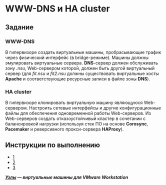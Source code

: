 # WWW-DNS и HA cluster

## Задание

### WWW-DNS

В гипервизоре создать виртуальные машины, пробрасывающие трафик через физический интерфейс (в bridge-режиме). Машины должны эмулировать виртуальные сервера. **DNS**-сервер должен обслуживать зону *.nsu*, Web-сервером которой, должен быть другой виртуальный сервер (для *fit.nsu* и *fit2.nsu* должны существовать виртуальные хосты **Apache** и соответствующие ресурсные записи в файле зоны **DNS**).

### HA cluster

В гипервизоре клонировать виртуальную машину являющуюся Web-сервером. Настроить сетевые интерфейсы и другие конфигурационные файлы для обеспечения одновременной работы Web-серверов. Из Web-серверов создать отказоустойчивый кластер в сочетании с балансировкой нагрузки (используя стек ПО на основе **Corosync**, **Pacemaker** и реверсивного прокси-сервера **HAProxy**).

## Инструкции по выполнению

* [1](Instructions/1.pdf)
* [2](Instructions/2.pdf)
* [3](Instructions/3.pdf)

***[Узлы](https://drive.google.com/drive/folders/19XIEhBNKXppMdIZGDRnzd6t3RWqMeSX5?usp=sharing) — виртуальные машины для VMware Workstation***
